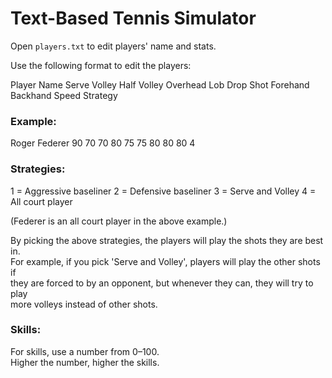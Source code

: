 # Text-Based Tennis Simulator

Open `players.txt` to edit players' name and stats.

Use the following format to edit the players:

Player Name
Serve
Volley
Half Volley
Overhead
Lob
Drop Shot
Forehand
Backhand
Speed
Strategy

### Example:
Roger Federer
90
70
70
80
75
75
80
80
80
4

### Strategies:
1 = Aggressive baseliner
2 = Defensive baseliner
3 = Serve and Volley
4 = All court player

(Federer is an all court player in the above example.)

By picking the above strategies, the players will play the shots they are best in.  
For example, if you pick 'Serve and Volley', players will play the other shots if  
they are forced to by an opponent, but whenever they can, they will try to play  
more volleys instead of other shots.

### Skills:
For skills, use a number from 0–100.  
Higher the number, higher the skills.
